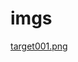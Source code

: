 # imgs 
<a href='https://gabrielryanft.github.io/learning/cursoemvideo/htmlecss/css/alinhamento/imgs/target001.png' target='_blank' rel='next'>target001.png</a><br/>

